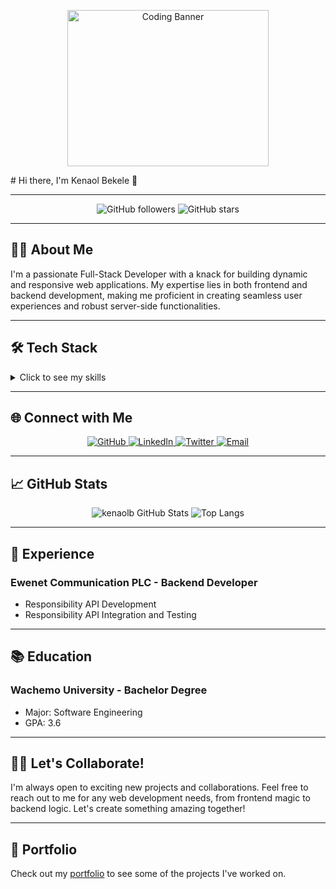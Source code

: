 <p align="center">
  <img src="https://media.giphy.com/media/qgQUggAC3Pfv687qPC/giphy.gif" alt="Coding Banner" width="80%" style="height: 250px; object-fit: cover;" />
</p>
# Hi there, I'm Kenaol Bekele 👋

---

<p align="center">
  <img src="https://img.shields.io/github/followers/yourusername?style=social" alt="GitHub followers" />
  <img src="https://img.shields.io/github/stars/yourusername?style=social" alt="GitHub stars" />
</p>

---

## 👨‍💻 About Me

I'm a passionate Full-Stack Developer with a knack for building dynamic and responsive web applications. My expertise lies in both frontend and backend development, making me proficient in creating seamless user experiences and robust server-side functionalities.

---

## 🛠️ Tech Stack

<details>
  <summary>Click to see my skills</summary>
  <p align="center">
    <img src="https://img.shields.io/badge/-React-61DAFB?style=for-the-badge&logo=react&logoColor=white" alt="React" />
    <img src="https://img.shields.io/badge/-Vue.js-4FC08D?style=for-the-badge&logo=vue.js&logoColor=white" alt="Vue.js" />
    <img src="https://img.shields.io/badge/-JavaScript-F7DF1E?style=for-the-badge&logo=javascript&logoColor=white" alt="JavaScript" />
    <img src="https://img.shields.io/badge/-Figma-007ACC?style=for-the-badge&logo=Figma&logoColor=white" alt="Figma" />
    <img src="https://img.shields.io/badge/-HTML5-E34F26?style=for-the-badge&logo=html5&logoColor=white" alt="HTML5" />
    <img src="https://img.shields.io/badge/-CSS3-1572B6?style=for-the-badge&logo=css3&logoColor=white" alt="CSS3" />
    <img src="https://img.shields.io/badge/-Bootstrap-7952B3?style=for-the-badge&logo=bootstrap&logoColor=white" alt="Bootstrap" />
    <img src="https://img.shields.io/badge/-Tailwind%20CSS-38B2AC?style=for-the-badge&logo=tailwind-css&logoColor=white" alt="Tailwind CSS" />
  </p>

  <p align="center">
    <img src="https://img.shields.io/badge/-PHP-777BB4?style=for-the-badge&logo=php&logoColor=white" alt="PHP" />
    <img src="https://img.shields.io/badge/-Laravel-FF2D20?style=for-the-badge&logo=laravel&logoColor=white" alt="Laravel" />
    <img src="https://img.shields.io/badge/-API-6DB33F?style=for-the-badge&logo=api&logoColor=white" alt="API" />
  </p>

  <p align="center">
    <img src="https://img.shields.io/badge/-MySQL-4479A1?style=for-the-badge&logo=mysql&logoColor=white" alt="MySQL" />
    <img src="https://img.shields.io/badge/-MongoDB-47A248?style=for-the-badge&logo=mongodb&logoColor=white" alt="MongoDB" />
    <img src="https://img.shields.io/badge/-Firebase-FFCA28?style=for-the-badge&logo=firebase&logoColor=white" alt="Firebase" />
  </p>

  <p align="center">
    <img src="https://img.shields.io/badge/-Flutter-02569B?style=for-the-badge&logo=flutter&logoColor=white" alt="Flutter" />
    <img src="https://img.shields.io/badge/-Dart-0175C2?style=for-the-badge&logo=dart&logoColor=white" alt="Dart" />
  </p>
</details>

---

## 🌐 Connect with Me

<p align="center">
  <a href="https://github.com/kenaolb">
    <img src="https://img.shields.io/badge/-GitHub-181717?style=for-the-badge&logo=github&logoColor=white" alt="GitHub" />
  </a>
  <a href="https://linkedin.com/in/kenaolb">
    <img src="https://img.shields.io/badge/-LinkedIn-0077B5?style=for-the-badge&logo=linkedin&logoColor=white" alt="LinkedIn" />
  </a>
  <a href="https://twitter.com/kenaolb">
    <img src="https://img.shields.io/badge/-Twitter-1DA1F2?style=for-the-badge&logo=twitter&logoColor=white" alt="Twitter" />
  </a>
  <a href="mailto:kenaolbekele@gmail.com">
    <img src="https://img.shields.io/badge/-Email-D14836?style=for-the-badge&logo=gmail&logoColor=white" alt="Email" />
  </a>
</p>

---

## 📈 GitHub Stats

<p align="center">
  <img src="https://github-readme-stats.vercel.app/api?username=kenaolb&show_icons=true&theme=radical" alt="kenaolb GitHub Stats" />
  <img src="https://github-readme-stats.vercel.app/api/top-langs/?username=yourusername&layout=compact&theme=radical" alt="Top Langs" />
</p>

---

## 💼 Experience

### Ewenet Communication PLC - Backend Developer
- Responsibility API Development 
- Responsibility API Integration and Testing

---

## 📚 Education

### Wachemo University - Bachelor Degree
- Major: Software Engineering
- GPA: 3.6

---

## 🧑‍💻 Let's Collaborate!

I'm always open to exciting new projects and collaborations. Feel free to reach out to me for any web development needs, from frontend magic to backend logic. Let's create something amazing together!

---

## 📁 Portfolio

Check out my [portfolio](https://portfolio-kenaol.vercel.app/) to see some of the projects I've worked on.
